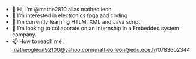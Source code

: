 - 👋 Hi, I’m @mathe2810 alias matheo leon
- 👀 I’m interested in electronics fpga and coding 
- 🌱 I’m currently learning HTLM, XML and Java script
- 💞️ I’m looking to collaborate on an Internship in a Embedded system company.
- 📫 How to reach me : matheogleon92100@yahoo.com/matheo.leon@edu.ece.fr/0783602344

<!---
mathe2810/mathe2810 is a ✨ special ✨ repository because its `README.md` (this file) appears on your GitHub profile.
You can click the Preview link to take a look at your changes.
--->
